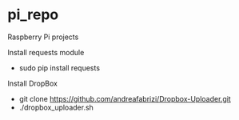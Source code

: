 # pi_repo
Raspberry Pi projects

Install requests module
* sudo pip install requests
 
Install DropBox
* git clone https://github.com/andreafabrizi/Dropbox-Uploader.git
* ./dropbox_uploader.sh
 
